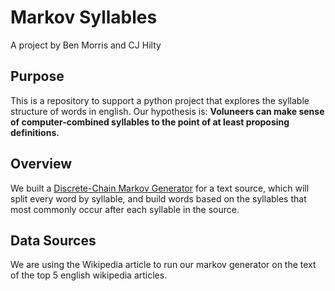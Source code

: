 # Markov Syllables
A project by Ben Morris and CJ Hilty

## Purpose
This is a repository to support a python project that explores the syllable structure of words in english. Our hypothesis is: **Voluneers can make sense of computer-combined syllables to the point of at least proposing definitions.**

## Overview
We built a [Discrete-Chain Markov Generator](https://en.wikipedia.org/wiki/Discrete-time_Markov_chain) for a text source, which will split every word by syllable, and build words based on the syllables that most commonly occur after each syllable in the source. 

## Data Sources
We are using the Wikipedia article to run our markov generator on the text of the top 5 english wikipedia articles.

<!--- Add additional data sources here as we go -->
